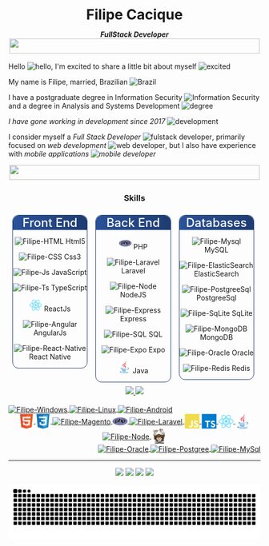 <!-- Name and function -->
<div align="center">
    <h1 style="margin-bottom: 0px">Filipe Cacique</h1>
    <p style="margin-bottom: 0px"><i><b>FullStack Developer</b></i></p>
    <img height="30px" width="500px" src="https://img.icons8.com/?size=100&id=8s7dsu8m9Nm3&format=png&color=000000">
</div>

<!-- Apresentation -->
<div>
    <p>Hello <img alt="hello" height="20" src="https://img.icons8.com/?size=100&id=tsO9EFM3Nx5a&format=png&color=000000"/>, I'm excited to share a little bit about myself
        <img alt="excited" height="20" src="https://img.icons8.com/?size=100&id=STvUk6LDccgJ&format=png&color=000000"/>
    </p>
    <p>My name is Filipe, married, Brazilian
        <img alt="Brazil" height="20" src="https://img.icons8.com/?size=100&id=iHI2gDXCsMzH&format=png&color=000000"/>
    </p>
    <p>I have a postgraduate degree in Information Security <img alt="Information Security" height="20" src="https://img.icons8.com/?size=100&id=pXbJmmqmsmIY&format=png&color=000000"/> and a degree in Analysis and Systems Development
        <img alt="degree" height="20" src="https://img.icons8.com/?size=100&id=55005&format=png&color=000000"/>
    </p>
    <p>
        <i>I have gone working in development since 2017</i>
        <img alt="development" height="20" src="https://img.icons8.com/?size=100&id=G3BbEKyWQFlz&format=png&color=000000"/>
    </p>
     <p>
        I consider myself a <i>Full Stack Developer </i><img alt="fulstack developer" height="20" src="https://img.icons8.com/?size=100&id=aNnXVGkz2Uuu&format=png&color=000000"/>,
        primarily focused on <i>web development</i> <img alt="web developer" height="20" src="https://img.icons8.com/?size=100&id=5EBAl7orLCxo&format=png&color=000000"/>,
        but I also have experience with <i>mobile applications <img alt="mobile developer" height="20" src="https://img.icons8.com/?size=100&id=2fjr9hYz2t8x&format=png&color=000000"/></i>
    </p>
    <div align="center">
        <img height="30px" width="500px" src="https://img.icons8.com/?size=100&id=8s7dsu8m9Nm3&format=png&color=000000">
    </div>
</div>

<!-- Skills -->
<div>
    <div align="center">
        <h3>Skills</h3>
    </div>
    <div style="width: 100%; overflow: auto; flex-wrap: wrap">
        <!-- Front -->
        <div style="width:33%; float:left;">
            <div style="border: 1px solid #1e3c72; margin: 8px; text-align: center; border-radius: 12px;">
                <div style="background: #1e3c72;background: -webkit-linear-gradient(to right, #2a5298, #1e3c72);background: linear-gradient(to right, #2a5298, #1e3c72); border-radius: 12px 12px 0 0; font-size: 1.5rem; font-weight: 550; color: white; margin-bottom: 5px">
                    Front End
                </div>
                <p style="vertical-align: bottom"><img height="25px" src="https://img.icons8.com/?size=100&id=20909&format=png&color=000000" alt="Filipe-HTML" > Html5</p>
                <p style="vertical-align: bottom"><img height="25px" src="https://img.icons8.com/?size=100&id=21278&format=png&color=000000" alt="Filipe-CSS"> Css3</p>
                <p style="vertical-align: bottom"><img height="25px" src="https://img.icons8.com/?size=100&id=108784&format=png&color=000000" alt="Filipe-Js"> JavaScript</p>
                <p style="vertical-align: bottom"><img height="25px" src="https://img.icons8.com/?size=100&id=wpZmKzk11AzJ&format=png&color=000000" alt="Filipe-Ts"> TypeScript</p>
                <p style="vertical-align: bottom"><img height="25px" src="https://raw.githubusercontent.com/devicons/devicon/master/icons/react/react-original.svg" alt="Filipe-React"> ReactJs</p>
                <p style="vertical-align: bottom"><img height="25px" src="https://img.icons8.com/?size=100&id=j9DnICNnlhGk&format=png&color=000000" alt="Filipe-Angular"> AngularJs</p>
                <p style="vertical-align: bottom"><img height="25px" src="https://img.icons8.com/?size=100&id=t4YbEbA834uH&format=png&color=000000" alt="Filipe-React-Native"> React Native</p>
            </div>
        </div>
        <!-- Back -->
        <div style="width:33%; float:left;">
            <div style="border: 1px solid #1e3c72; margin: 8px; text-align: center; border-radius: 12px;">
                <div style="background: #1e3c72;background: -webkit-linear-gradient(to right, #2a5298, #1e3c72);background: linear-gradient(to right, #2a5298, #1e3c72); border-radius: 12px 12px 0 0; font-size: 1.5rem; font-weight: 550; color: white; margin-bottom: 5px">
                    Back End
                </div>
                <p style="vertical-align: bottom"><img height="25px" src="https://raw.githubusercontent.com/devicons/devicon/master/icons/php/php-original.svg" alt="Filipe-Php"> PHP</p>
                <p style="vertical-align: bottom"><img height="25px" src="https://upload.wikimedia.org/wikipedia/commons/thumb/9/9a/Laravel.svg/985px-Laravel.svg.png" alt="Filipe-Laravel"> Laravel</p>
                <p style="vertical-align: bottom"><img height="25px" src="https://img.icons8.com/?size=100&id=hsPbhkOH4FMe&format=png&color=000000" alt="Filipe-Node"> NodeJS</p>
                <p style="vertical-align: bottom"><img height="25px" src="https://img.icons8.com/?size=100&id=kg46nzoJrmTR&format=png&color=000000" alt="Filipe-Express"> Express</p>
                <p style="vertical-align: bottom"><img height="25px" src="https://img.icons8.com/?size=100&id=b9csPDvC8JBF&format=png&color=000000" alt="Filipe-SQL"> SQL</p>
                <p style="vertical-align: bottom"><img height="25px" src="https://img.icons8.com/?size=100&id=4YmrqudTVJhf&format=png&color=000000" alt="Filipe-Expo"> Expo</p>
                <p style="vertical-align: bottom"><img height="25px" src="https://raw.githubusercontent.com/devicons/devicon/master/icons/java/java-original.svg" alt="Filipe-Java"> Java</p>
            </div>
        </div>
        <!-- Databases -->
        <div style="width:33%; float:left;">
            <div style="border: 1px solid #1e3c72; margin: 8px; text-align: center; border-radius: 12px;">
                <div style="background: #1e3c72;background: -webkit-linear-gradient(to right, #2a5298, #1e3c72);background: linear-gradient(to right, #2a5298, #1e3c72); border-radius: 12px 12px 0 0; font-size: 1.5rem; font-weight: 550; color: white; margin-bottom: 5px">
                    Databases
                </div>
                <p style="vertical-align: bottom"><img height="25px" src="https://img.icons8.com/?size=100&id=UFXRpPFebwa2&format=png&color=000000" alt="Filipe-Mysql"> MySQL</p>
                <p style="vertical-align: bottom"><img height="25px" src="https://img.icons8.com/?size=100&id=aGBLcugRkYpT&format=png&color=000000" alt="Filipe-ElasticSearch"> ElasticSearch</p>
                <p style="vertical-align: bottom"><img height="25px" src="https://img.icons8.com/?size=100&id=38561&format=png&color=000000" alt="Filipe-PostgreeSql"> PostgreeSql</p>
                <p style="vertical-align: bottom"><img height="25px" src="https://img.icons8.com/?size=100&id=VMRAbKfEzssG&format=png&color=000000" alt="Filipe-SqLite"> SqLite</p>
                <p style="vertical-align: bottom"><img height="25px" src="https://img.icons8.com/?size=100&id=bosfpvRzNOG8&format=png&color=000000" alt="Filipe-MongoDB"> MongoDB</p>
                <p style="vertical-align: bottom"><img height="25px" src="https://img.icons8.com/color/344/oracle-logo.png" alt="Filipe-Oracle"> Oracle</p>
                <p style="vertical-align: bottom"><img height="25px" src="https://img.icons8.com/?size=100&id=DUsKDDZsg8FT&format=png&color=000000" alt="Filipe-Redis"> Redis</p>
            </div>
        </div>
    </div>
</div>

<!-- Git Informations -->
<div align="center">
  <a href="https://github.com/CaciqueFilipe">
  <img height="180em" src="https://github-readme-stats.vercel.app/api?username=CaciqueFilipe&show_icons=true&theme=dark&include_all_commits=true&count_private=true"/>
  <img height="180em" src="https://github-readme-stats.vercel.app/api/top-langs/?username=CaciqueFilipe&layout=compact&langs_count=7&theme=tokyonight"/>
</div>

<div style="display: inline_block; text-align: center"><br>
  <div align="start">
    <img align="center" alt="Filipe-Windows" height="30" width="30" src="https://img.icons8.com/color/344/windows-10.png">
    <img align="center" alt="Filipe-Linux" height="30" width="30" src="https://img.icons8.com/color/344/linux--v2.png">
    <img align="center" alt="Filipe-Android" height="30" width="30" src="https://img.icons8.com/color/344/android-os.png">
  </div>
  <div align="center">
    <img align="center" alt="Filipe-HTML" height="30" width="30" src="https://raw.githubusercontent.com/devicons/devicon/master/icons/html5/html5-original.svg">
    <img align="center" alt="Filipe-CSS" height="30" width="30" src="https://raw.githubusercontent.com/devicons/devicon/master/icons/css3/css3-original.svg">
     <img align="center" alt="Filipe-Magento" height="30" width="30" src="https://cdn.jsdelivr.net/gh/devicons/devicon/icons/magento/magento-original.svg">
    <img align="center" alt="Filipe-Php" height="30" width="30" src="https://raw.githubusercontent.com/devicons/devicon/master/icons/php/php-original.svg">
     <img align="center" alt="Filipe-Laravel" height="30" width="30" src="https://upload.wikimedia.org/wikipedia/commons/thumb/9/9a/Laravel.svg/985px-Laravel.svg.png">
    <img align="center" alt="Filipe-Js" height="30" width="30" src="https://raw.githubusercontent.com/devicons/devicon/master/icons/javascript/javascript-plain.svg">
    <img align="center" alt="Filipe-Ts" height="30" width="30" src="https://raw.githubusercontent.com/devicons/devicon/master/icons/typescript/typescript-plain.svg">
    <img align="center" alt="Filipe-React" height="30" width="30" src="https://raw.githubusercontent.com/devicons/devicon/master/icons/react/react-original.svg">
     <img align="center" alt="Filipe-Java" height="30" width="30" src="https://raw.githubusercontent.com/devicons/devicon/master/icons/java/java-original.svg">
    <img align="center" alt="Filipe-Node" height="30" width="30" src="https://img.icons8.com/color/344/nodejs.png">
    <img align="center" alt="Filipe-Composer" height="30" width="30" src="https://raw.githubusercontent.com/devicons/devicon/master/icons/composer/composer-original.svg">
 
  </div>
  <div align="end">
    <img align="center" alt="Filipe-Oracle" height="30" width="30" src="https://img.icons8.com/color/344/oracle-logo.png">
    <img align="center" alt="Filipe-Postgree" height="30" width="30" src="https://img.icons8.com/color/344/postgreesql.png">
    <img align="center" alt="Filipe-MySql" height="30" width="30" src="https://img.icons8.com/color/344/maria-db.png">
    
  </div>
</div>
<hr/>
<!-- Contact -->
<div align="center"> 
  <a href="https://www.facebook.com/filipe.cacique" target="_blank"><img src="https://img.shields.io/badge/Facebook-FF0000?style=for-the-badge&logo=facebook&logoColor=white" target="_blank"></a>
  <a href="https://instagram.com/filipecacique" target="_blank"><img src="https://img.shields.io/badge/-Instagram-%23E4405F?style=for-the-badge&logo=instagram&logoColor=white" target="_blank"></a>
  <a href = "mailto:felipe.cacique@hotmail.com"><img src="https://img.shields.io/badge/-Gmail-%23333?style=for-the-badge&logo=gmail&logoColor=white" target="_blank"></a>
  <a href="https://br.linkedin.com/in/filipe-cacique-b25b97169" target="_blank"><img src="https://img.shields.io/badge/-LinkedIn-%230077B5?style=for-the-badge&logo=linkedin&logoColor=white" target="_blank"></a>
</div>
<!-- Snake Animation -->
<div align="center">

  ![Snake animation](https://github.com/CaciqueFilipe/snake-config/blob/main/snake.svg)

</div>

